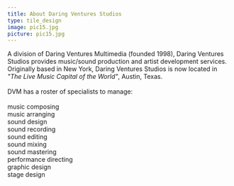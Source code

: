 ```yaml
---
title: About Daring Ventures Studios
type: tile_design
image: pic15.jpg
picture: pic15.jpg
---
```

A division of Daring Ventures Multimedia (founded 1998), Daring Ventures Studios provides music/sound production and artist development services.  Originally based in New York, Daring Ventures Studios is now located in <i>"The Live Music Capital of the World"</i>, Austin, Texas.
<br>
<br>
DVM has a roster of specialists to manage:  
<br>
music composing
<br>
music arranging
<br>
sound design
<br>
sound recording
<br>
sound editing
<br>
sound mixing
<br>
sound mastering
<br>
performance directing
<br>
graphic design
<br>
stage design
